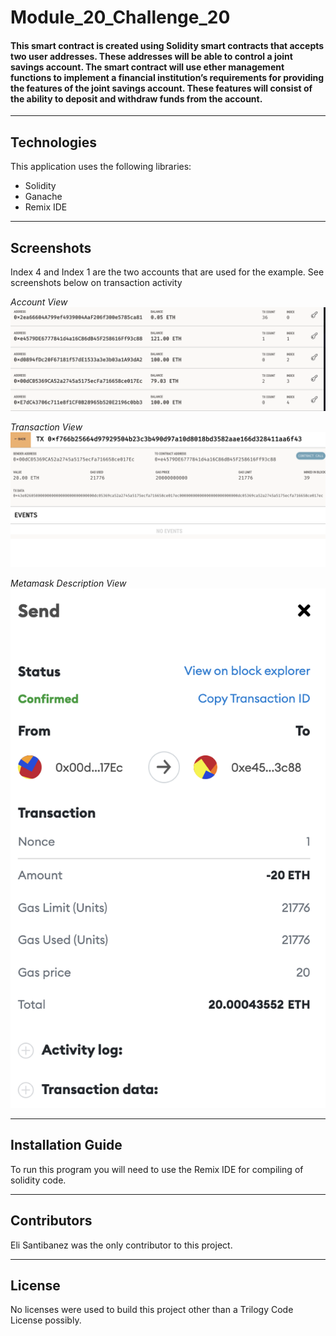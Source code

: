 # Module_20_Challenge_20
#### This smart contract is created using Solidity smart contracts that accepts two user addresses. These addresses will be able to control a joint savings account. The smart contract will use ether management functions to implement a financial institution’s requirements for providing the features of the joint savings account. These features will consist of the ability to deposit and withdraw funds from the account.

---

## Technologies

This application uses the following libraries:
* Solidity
* Ganache
* Remix IDE

---

## Screenshots
Index 4 and Index 1 are the two accounts that are used for the example. See screenshots below on transaction activity



*Account View*
![](https://github.com/eliassantibanez/Module_20_Challenge_20/blob/main/Screenshots/Screen%20Shot%202022-02-16%20at%2011.44.38%20AM.png "account view")


*Transaction View*
![](https://github.com/eliassantibanez/Module_20_Challenge_20/blob/main/Screenshots/Screen%20Shot%202022-02-16%20at%2011.44.47%20AM.png "transaction information")

*Metamask Description View*
![](https://github.com/eliassantibanez/Module_20_Challenge_20/blob/main/Screenshots/Screen%20Shot%202022-02-16%20at%2011.53.17%20AM.png "MetaMask Description of transaction")


---

## Installation Guide

To run this program you will need to use the Remix IDE for compiling of solidity code. 

---

## Contributors

Eli Santibanez was the only contributor to this project. 

---

## License

No licenses were used to build this project other than a Trilogy Code License possibly. 
